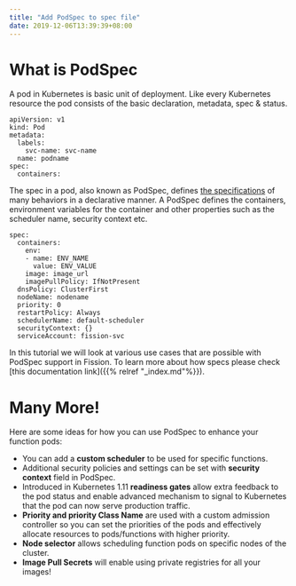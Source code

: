 ```yaml
---
title: "Add PodSpec to spec file"
date: 2019-12-06T13:39:39+08:00
---
```


# What is PodSpec

A pod in Kubernetes is basic unit of deployment. Like every Kubernetes resource the pod consists of the basic declaration, metadata, spec & status.

```
apiVersion: v1
kind: Pod
metadata:
  labels:
    svc-name: svc-name
  name: podname
spec:
  containers:
```

The spec in a pod, also known as PodSpec, defines [the specifications](https://github.com/kubernetes/community/blob/master/contributors/devel/sig-architecture/api-conventions.md#spec-and-status) 
of many behaviors in a declarative manner. A PodSpec defines the containers, environment variables for the container and other properties such as the scheduler name, security context etc.

```
spec:
  containers:
    env:
    - name: ENV_NAME
      value: ENV_VALUE
    image: image_url
    imagePullPolicy: IfNotPresent
  dnsPolicy: ClusterFirst
  nodeName: nodename
  priority: 0
  restartPolicy: Always
  schedulerName: default-scheduler
  securityContext: {}
  serviceAccount: fission-svc
```

In this tutorial we will look at various use cases that are possible with PodSpec support in Fission. 
To learn more about how specs please check [this documentation link]({{% relref "_index.md"%}}).

# Many More!

Here are some ideas for how you can use PodSpec to enhance your function pods:

- You can add a **custom scheduler** to be used for specific functions.
- Additional security policies and settings can be set with **security context** field in PodSpec.
- Introduced in Kubernetes 1.11 **readiness gates** allow extra feedback to the pod status and enable advanced mechanism to signal to Kubernetes that the pod can now serve production traffic.
- **Priority and priority Class Name** are used with a custom admission controller so you can set the priorities of the pods and effectively allocate resources to pods/functions with higher priority.
- **Node selector** allows scheduling function pods on specific nodes of the cluster.
- **Image Pull Secrets** will enable using private registries for all your images!

